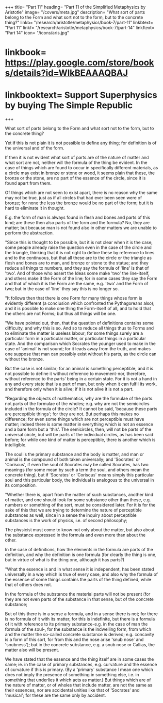 +++
title= "Part 11"
heading= "Part 11 of the Simplified Metaphysics by Aristotle"
image= "/covers/meta.jpg"
description= "What sort of parts belong to the Form and what sort not to the form, but to the concrete thing?"
linkb= "/research/aristotle/metaphysics/book-7/part-11"
linkbtext= "Part 11"
linkf= "/research/aristotle/metaphysics/book-7/part-14"
linkftext= "Part 14"
icon= "/icons/aris.jpg"
# linkbook= https://play.google.com/store/books/details?id=WlkBEAAAQBAJ
# linkbooktext= Support Superphysics by buying The Simple Republic
+++

What sort of parts belong to the Form and what sort not to the form, but to the concrete thing?

Yet if this is not plain it is not possible to define any thing; for definition is of the universal and of the form. 

If then it is not evident what sort of parts are of the nature of matter and what sort are not, neither will the formula of the thing be evident. In the case of things which are found to occur in specifically different materials, as a circle may exist in bronze or stone or wood, it seems plain that these, the bronze or the stone, are no part of the essence of the circle, since it is found apart from them. 

Of things which are not seen to exist apart, there is no reason why the same may not be true, just as if all circles that had ever been seen were of bronze; for none the less the bronze would be no part of the form; but it is hard to eliminate it in thought. 

E.g. the form of man is always found in flesh and bones and parts of this kind; are these then also parts of the form and the formula? No, they are matter; but because man is not found also in other matters we are unable to perform the abstraction.

"Since this is thought to be possible, but it is not clear when it is the case, some people already raise the question even in the case of the circle and the triangle, thinking that it is not right to define these by reference to lines and to the continuous, but that all these are to the circle or the triangle as flesh and bones are to man, and bronze or stone to the statue; and they reduce all things to numbers, and they say the formula of 'line' is that of 'two'. And of those who assert the Ideas some make 'two' the line-itself, and others make it the Form of the line; for in some cases they say the Form and that of which it is the Form are the same, e.g. 'two' and the Form of two; but in the case of 'line' they say this is no longer so.

"It follows then that there is one Form for many things whose form is evidently different (a conclusion which confronted the Pythagoreans also); and it is possible to make one thing the Form-itself of all, and to hold that the others are not Forms; but thus all things will be one.

"We have pointed out, then, that the question of definitions contains some difficulty, and why this is so. And so to reduce all things thus to Forms and to eliminate the matter is useless labour; for some things surely are a particular form in a particular matter, or particular things in a particular state. And the comparison which Socrates the younger used to make in the case of 'animal' is not sound; for it leads away from the truth, and makes one suppose that man can possibly exist without his parts, as the circle can without the bronze. 

But the case is not similar; for an animal is something perceptible, and it is not possible to define it without reference to movement-nor, therefore, without reference to the parts' being in a certain state. For it is not a hand in any and every state that is a part of man, but only when it can fulfil its work, and therefore only when it is alive; if it is not alive it is not a part.

"Regarding the objects of mathematics, why are the formulae of the parts not parts of the formulae of the wholes; e.g. why are not the semicircles included in the formula of the circle? It cannot be said, 'because these parts are perceptible things'; for they are not. But perhaps this makes no difference; for even some things which are not perceptible must have matter; indeed there is some matter in everything which is not an essence and a bare form but a 'this'. The semicircles, then, will not be parts of the universal circle, but will be parts of the individual circles, as has been said before; for while one kind of matter is perceptible, there is another which is intelligible.

The soul is the primary substance and the body is matter, and man or animal is the compound of both taken universally; and 'Socrates' or 'Coriscus', if even the soul of Socrates may be called Socrates, has two meanings (for some mean by such a term the soul, and others mean the concrete thing), but if 'Socrates' or 'Coriscus' means simply this particular soul and this particular body, the individual is analogous to the universal in its composition.

"Whether there is, apart from the matter of such substances, another kind of matter, and one should look for some substance other than these, e.g. numbers or something of the sort, must be considered later. For it is for the sake of this that we are trying to determine the nature of perceptible substances as well, since in a sense the inquiry about perceptible substances is the work of physics, i.e. of second philosophy; 

The physicist must come to know not only about the matter, but also about the substance expressed in the formula and even more than about the other. 

In the case of definitions, how the elements in the formula are parts of the definition, and why the definition is one formula (for clearly the thing is one, but in virtue of what is the thing one, although it has parts?)

"What the essence is and in what sense it is independent, has been stated universally in a way which is true of every case, and also why the formula of the essence of some things contains the parts of the thing defined, while that of others does not. 

In the formula of the substance the material parts will not be present (for they are not even parts of the substance in that sense, but of the concrete substance; 

But of this there is in a sense a formula, and in a sense there is not; for there is no formula of it with its matter, for this is indefinite, but there is a formula of it with reference to its primary substance-e.g. in the case of man the formula of the soul-, for the substance is the indwelling form, from which and the matter the so-called concrete substance is derived; e.g. concavity is a form of this sort, for from this and the nose arise 'snub nose' and 'snubness'); but in the concrete substance, e.g. a snub nose or Callias, the matter also will be present. 

We have stated that the essence and the thing itself are in some cases the same; ie. in the case of primary substances, e.g. curvature and the essence of curvature if this is primary. (By a 'primary' substance I mean one which does not imply the presence of something in something else, i.e. in something that underlies it which acts as matter.) But things which are of the nature of matter, or of wholes that include matter, are not the same as their essences, nor are accidental unities like that of 'Socrates' and 'musical'; for these are the same only by accident.

